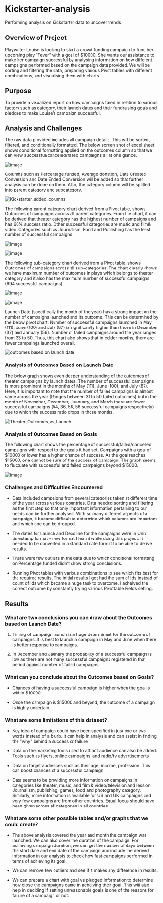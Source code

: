 # Kickstarter-analysis

Performing analysis on Kickstarter data to uncover trends

## Overview of Project

Playwriter Louise is looking to start a crowd funding campaign to fund her upcoming play “Fever” with a goal of $10000. She wants our assistance to make her campaign successful by analysing information on how different campaigns performed based on the campaign data provided. We will be sorting and filtering the data, preparing various Pivot tables with different combinations, and visualising them with charts

## Purpose

To provide a visualized report on how campaigns fared in relation to various factors such as category, their launch dates and their fundraising goals and pledges to make Louise’s campaign successful. 

## Analysis and Challenges

The raw data provided includes all campaign details. This will be sorted, filtered, and conditionally formatted. The below screen shot of excel sheet shows conditional formatting applied on the outcomes column so that we can view successful/canceled/failed campaigns all at one glance. 

![image](https://user-images.githubusercontent.com/108366412/177680647-edd99388-eead-4ebe-97ef-ffd5efd1150d.png)

Columns such as Percentage funded, Average donation, Date Created Conversion and Date Ended Conversion will be added so that further analysis can be done on them. Also, the category column will be splitted into parent category and subcategory.

![Kickstarter_added_columns](https://user-images.githubusercontent.com/108366412/177682978-bcb9b9c0-0ec6-4dec-b3ec-2a6aaca23e4b.png)

The following parent category chart derived from a Pivot table, shows Outcomes of campaigns across all parent categories. From the chart, it can be derived that theater category has the highest number of campaigns and has 60% success ratio. Other successful categories are music and film& video. Categories such as Journalism, Food and Publishing has the least number of successful campaigns 

![image](https://user-images.githubusercontent.com/108366412/177681019-fde3d4e4-1492-4459-90f3-1129b2746839.png)

![image](https://user-images.githubusercontent.com/108366412/177681031-9d696f7b-66b2-47f4-84f1-84c7a9a5a770.png) 
 
The following sub-category chart derived from a Pivot table, shows Outcomes of campaigns across all sub-categories. The chart clearly shows we have maximum number of outcomes in plays which belongs to theater category and it also has the maximum number of successful campaigns (694 successful campaigns). 

![image](https://user-images.githubusercontent.com/108366412/177681059-37f7d94a-040d-4202-ae72-0e298997006a.png)

![image](https://user-images.githubusercontent.com/108366412/177685691-1b55dde3-b10a-4bb3-812f-41d48318e81b.png)
 
Launch Date (specifically the month of the year) has a strong impact on the number of campaigns launched and its outcome. This can be determined by the below pivot chart. Number of successful campaigns launched in May (111), June (100) and July (87) is significantly higher than those in December (37) and January (56). Number of failed campaigns around the year ranges from 33 to 50. Thus, this chart also shows that in colder months, there are fewer campaings launched overall.

![outcomes based on launch date](https://user-images.githubusercontent.com/108366412/177706734-956ea533-1225-41fd-ae95-e896a0b0e33f.png)

### Analysis of Outcomes Based on Launch Date

The below graph shows even deeper understanding of the outcomes of theater campaigns by launch dates. The number of successful campaigns is more prominent in the months of May (111), June (100), and July (87). Here, it is important to note that the number of failed campaigns is almost same across the year (Ranges between 31 to 50 failed outcomes) but in the month of November, December, Juanuary, and March there are fewer successful campaigns (54, 36, 56, 56 successful campaigns respectively) due to which the success ratio drops in those months. 

![Theater_Outcomes_vs_Launch](https://user-images.githubusercontent.com/108366412/177707100-dbd024e0-8283-472a-af3c-bccb06b029b2.png)

### Analysis of Outcomes Based on Goals

The following chart shows the percentage of successful/failed/cancelled campaigns with respect to the goals it had set. Campaigns with a goal of $10000 or lower has a higher chance of success. As the goal reaches $15000, one cannot be sure of the success of campaign. The graph seems to fluctuate with successful and failed campaigns beyond $15000.

![image](https://user-images.githubusercontent.com/108366412/177681143-7e13908f-bc69-4660-8c6b-a79d81e603d6.png)

### Challenges and Difficulties Encountered

   * Data included campaigns from several categories taken at different time of the year across various countries. Data needed sorting and filtering as the first step so that only important information pertaining to our needs can be further analysed. With so many different aspects of a campaign, it became difficult to determine which columns are important and which one can be dropped.

   * The dates for Launch and Deadline for the campaigns were in Unix timestamp format - new format I learnt while doing this project. It needed to be converted in a standard date format to be able to derive results.

   * There were few outliers in the data due to which conditional formatting on Percentage funded didn’t show strong conclusions.

   * Running Pivot tables with various combinations to see which fits best for the required results. The initial results I got had the sum of Ids instead of count of Ids which became a huge task to overcome. I acheived the correct outcome by constantly trying various Pivottable Fields setting.

## Results

### What are two conclusions you can draw about the Outcomes based on Launch Date?

   1. Timing of campaign launch is a huge determinant for the outcome of campaigns. It is best to launch a campaign in May and June when there is better response to campaigns. 

   2. In December and Jaunary the probability of a successful campaign is low as there are not many successful campaigns registered in that period against number of failed campaigns.  

### What can you conclude about the Outcomes based on Goals?

   * Chances of having a successful campaign is higher when the goal is within $10000. 

   * Once the campaign is $15000 and beyond, the outcome of a campaign is highly uncertain. 

### What are some limitations of this dataset?

   * Key idea of campaign could have been specified in just one or two words instead of a blurb. It can help in analysis and can assist in finding the "why" behind a success or failure 

   * Data on the marketing tools used to attract audience can also be added. Tools such as flyers, online campaigns, and radio/tv advertisements 

   * Data on target audiences such as their age, income, profession. This can boost chances of a successful campaign

   * Data seems to be providing more information on campaigns in categories like theater, music, and film & video/television and less on Journalism, publishing, games, food and photography category. Similarly, more information is available for US and UK campaigns and very few campaigns are from other countries. Equal focus should have been given across all categories in all countries.  

### What are some other possible tables and/or graphs that we could create?

   * The above analysis covered the year and month the campaign was launched. We can also cover the duration of the campaign. For achieving campaign duration, we can get the number of days between the start date and end date of the campaign and include the derived information in our analysis to check how fast campaigns performed in terms of achieving its goal.
   
   * We can remove few outliers and see if it makes any difference in results. 
   
   * We can prepare a chart with goal vs pledged information to determine how close the campaigns came in acheiving their goal. This will also help in deciding if setting unreasonable goals is one of the reasons for failure of a campaign or not. 
